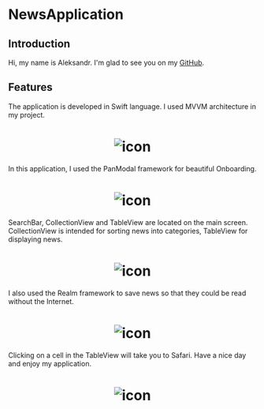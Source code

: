 # NewsApplication

## Introduction

Hi, my name is Aleksandr. I'm glad to see you on my [GitHub](https://github.com/AleksandrBasov?tab=repositories).

## Features

The application is developed in Swift language. I used MVVM architecture in my project.

<h1 align="center">
<img src="Images/Image1.png" alt="icon">
</h1>


In this application, I used the PanModal framework for beautiful Onboarding.

<h1 align="center">
<img src="Images/Onboarding.png" alt="icon">
</h1>


SearchBar, CollectionView and TableView are located on the main screen. CollectionView is intended for sorting news into categories, TableView for displaying news.

<h1 align="center">
<img src="Images/Welcome_2.png" alt="icon">
</h1>

I also used the Realm framework to save news so that they could be read without the Internet.

<h1 align="center">
<img src="Images/Welcome_3.png" alt="icon">
</h1>

Clicking on a cell in the TableView will take you to Safari. Have a nice day and enjoy my application.

<h1 align="center">
<img src="Images/Welcome_11.png" alt="icon">
</h1>
